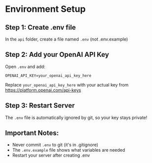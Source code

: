 # Environment Setup

## Step 1: Create .env file

In the `api` folder, create a file named `.env` (not .env.example)

## Step 2: Add your OpenAI API Key

Open `.env` and add:

```
OPENAI_API_KEY=your_openai_api_key_here
```

Replace `your_openai_api_key_here` with your actual key from https://platform.openai.com/api-keys

## Step 3: Restart Server

The `.env` file is automatically ignored by git, so your key stays private!

## Important Notes:
- Never commit `.env` to git (it's in .gitignore)
- The `.env.example` file shows what variables are needed
- Restart your server after creating .env


